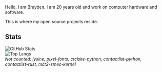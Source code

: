Hello, I am Brayden. I am 20 years old and work on computer hardware and software.  

This is where my open source projects reside.

## Stats
![GitHub Stats](https://github-readme-stats.vercel.app/api?username=ctcl-bregis&count_private=true&show_icons=true&theme=transparent&custom_title=CTCL)<br>
![Top Langs](https://github-readme-stats.vercel.app/api/top-langs/?username=ctcl-bregis&size_weight=1&count_weight=0&theme=transparent&langs_count=8&exclude_repo=lysine,pixel-fonts,ctclsite-python,contactlist-python,contactlist-rust,mct2-smec-kernel)<br>
*Not counted: lysine, pixel-fonts, ctclsite-python, contactlist-python, contactlist-rust, mct2-smec-kernel*<br>

